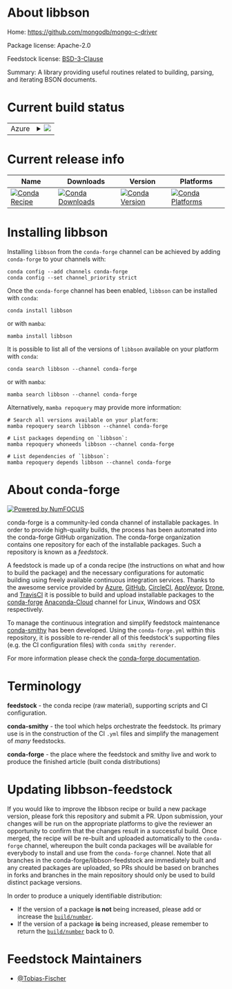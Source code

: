 About libbson
=============

Home: https://github.com/mongodb/mongo-c-driver

Package license: Apache-2.0

Feedstock license: [BSD-3-Clause](https://github.com/conda-forge/libbson-feedstock/blob/main/LICENSE.txt)

Summary: A library providing useful routines related to building, parsing, and iterating BSON documents.

Current build status
====================


<table>
    
  <tr>
    <td>Azure</td>
    <td>
      <details>
        <summary>
          <a href="https://dev.azure.com/conda-forge/feedstock-builds/_build/latest?definitionId=13619&branchName=main">
            <img src="https://dev.azure.com/conda-forge/feedstock-builds/_apis/build/status/libbson-feedstock?branchName=main">
          </a>
        </summary>
        <table>
          <thead><tr><th>Variant</th><th>Status</th></tr></thead>
          <tbody><tr>
              <td>linux_64</td>
              <td>
                <a href="https://dev.azure.com/conda-forge/feedstock-builds/_build/latest?definitionId=13619&branchName=main">
                  <img src="https://dev.azure.com/conda-forge/feedstock-builds/_apis/build/status/libbson-feedstock?branchName=main&jobName=linux&configuration=linux_64_" alt="variant">
                </a>
              </td>
            </tr><tr>
              <td>osx_64</td>
              <td>
                <a href="https://dev.azure.com/conda-forge/feedstock-builds/_build/latest?definitionId=13619&branchName=main">
                  <img src="https://dev.azure.com/conda-forge/feedstock-builds/_apis/build/status/libbson-feedstock?branchName=main&jobName=osx&configuration=osx_64_" alt="variant">
                </a>
              </td>
            </tr><tr>
              <td>win_64</td>
              <td>
                <a href="https://dev.azure.com/conda-forge/feedstock-builds/_build/latest?definitionId=13619&branchName=main">
                  <img src="https://dev.azure.com/conda-forge/feedstock-builds/_apis/build/status/libbson-feedstock?branchName=main&jobName=win&configuration=win_64_" alt="variant">
                </a>
              </td>
            </tr>
          </tbody>
        </table>
      </details>
    </td>
  </tr>
</table>

Current release info
====================

| Name | Downloads | Version | Platforms |
| --- | --- | --- | --- |
| [![Conda Recipe](https://img.shields.io/badge/recipe-libbson-green.svg)](https://anaconda.org/conda-forge/libbson) | [![Conda Downloads](https://img.shields.io/conda/dn/conda-forge/libbson.svg)](https://anaconda.org/conda-forge/libbson) | [![Conda Version](https://img.shields.io/conda/vn/conda-forge/libbson.svg)](https://anaconda.org/conda-forge/libbson) | [![Conda Platforms](https://img.shields.io/conda/pn/conda-forge/libbson.svg)](https://anaconda.org/conda-forge/libbson) |

Installing libbson
==================

Installing `libbson` from the `conda-forge` channel can be achieved by adding `conda-forge` to your channels with:

```
conda config --add channels conda-forge
conda config --set channel_priority strict
```

Once the `conda-forge` channel has been enabled, `libbson` can be installed with `conda`:

```
conda install libbson
```

or with `mamba`:

```
mamba install libbson
```

It is possible to list all of the versions of `libbson` available on your platform with `conda`:

```
conda search libbson --channel conda-forge
```

or with `mamba`:

```
mamba search libbson --channel conda-forge
```

Alternatively, `mamba repoquery` may provide more information:

```
# Search all versions available on your platform:
mamba repoquery search libbson --channel conda-forge

# List packages depending on `libbson`:
mamba repoquery whoneeds libbson --channel conda-forge

# List dependencies of `libbson`:
mamba repoquery depends libbson --channel conda-forge
```


About conda-forge
=================

[![Powered by
NumFOCUS](https://img.shields.io/badge/powered%20by-NumFOCUS-orange.svg?style=flat&colorA=E1523D&colorB=007D8A)](https://numfocus.org)

conda-forge is a community-led conda channel of installable packages.
In order to provide high-quality builds, the process has been automated into the
conda-forge GitHub organization. The conda-forge organization contains one repository
for each of the installable packages. Such a repository is known as a *feedstock*.

A feedstock is made up of a conda recipe (the instructions on what and how to build
the package) and the necessary configurations for automatic building using freely
available continuous integration services. Thanks to the awesome service provided by
[Azure](https://azure.microsoft.com/en-us/services/devops/), [GitHub](https://github.com/),
[CircleCI](https://circleci.com/), [AppVeyor](https://www.appveyor.com/),
[Drone](https://cloud.drone.io/welcome), and [TravisCI](https://travis-ci.com/)
it is possible to build and upload installable packages to the
[conda-forge](https://anaconda.org/conda-forge) [Anaconda-Cloud](https://anaconda.org/)
channel for Linux, Windows and OSX respectively.

To manage the continuous integration and simplify feedstock maintenance
[conda-smithy](https://github.com/conda-forge/conda-smithy) has been developed.
Using the ``conda-forge.yml`` within this repository, it is possible to re-render all of
this feedstock's supporting files (e.g. the CI configuration files) with ``conda smithy rerender``.

For more information please check the [conda-forge documentation](https://conda-forge.org/docs/).

Terminology
===========

**feedstock** - the conda recipe (raw material), supporting scripts and CI configuration.

**conda-smithy** - the tool which helps orchestrate the feedstock.
                   Its primary use is in the construction of the CI ``.yml`` files
                   and simplify the management of *many* feedstocks.

**conda-forge** - the place where the feedstock and smithy live and work to
                  produce the finished article (built conda distributions)


Updating libbson-feedstock
==========================

If you would like to improve the libbson recipe or build a new
package version, please fork this repository and submit a PR. Upon submission,
your changes will be run on the appropriate platforms to give the reviewer an
opportunity to confirm that the changes result in a successful build. Once
merged, the recipe will be re-built and uploaded automatically to the
`conda-forge` channel, whereupon the built conda packages will be available for
everybody to install and use from the `conda-forge` channel.
Note that all branches in the conda-forge/libbson-feedstock are
immediately built and any created packages are uploaded, so PRs should be based
on branches in forks and branches in the main repository should only be used to
build distinct package versions.

In order to produce a uniquely identifiable distribution:
 * If the version of a package **is not** being increased, please add or increase
   the [``build/number``](https://docs.conda.io/projects/conda-build/en/latest/resources/define-metadata.html#build-number-and-string).
 * If the version of a package **is** being increased, please remember to return
   the [``build/number``](https://docs.conda.io/projects/conda-build/en/latest/resources/define-metadata.html#build-number-and-string)
   back to 0.

Feedstock Maintainers
=====================

* [@Tobias-Fischer](https://github.com/Tobias-Fischer/)


